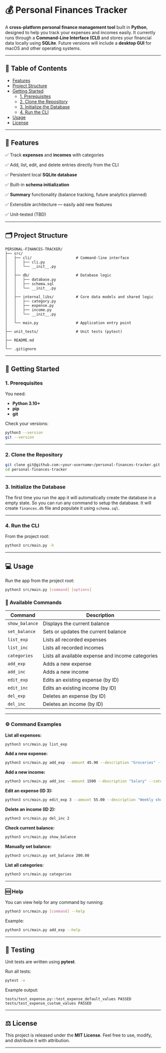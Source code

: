 # 💰 Personal Finances Tracker

A **cross-platform personal finance management tool** built in **Python**, designed to help you track your expenses and incomes easily. It currently runs through a **Command-Line Interface (CLI)** and stores your financial data locally using **SQLite**. Future versions will include a **desktop GUI** for macOS and other operating systems.

---

## 📖 Table of Contents

* [Features](#-features)
* [Project Structure](#-project-structure)
* [Getting Started](#-getting-started)
  * [1. Prerequisites](#1-prerequisites)
  * [2. Clone the Repository](#2-clone-the-repository)
  * [3. Initialize the Database](#3-initialize-the-database)
  * [4. Run the CLI](#4-run-the-cli)
* [Usage](#-usage)
* [License](#️-license)

---

## 🚀 Features

✅ Track **expenses** and **incomes** with categories

✅ Add, list, edit, and delete entries directly from the CLI

✅ Persistent local **SQLite database**

✅ Built-in **schema initialization**

✅ **Summary** functionality (balance tracking, future analytics planned)

✅ Extensible architecture — easily add new features

✅ Unit-tested (TBD)

---

## 🗂 Project Structure

```
PERSONAL-FINANCES-TRACKER/
├── src/
│   ├── cli/                    # Command-line interface
│   │   ├── cli.py
│   │   └── __init__.py
│   │
│   ├── db/                     # Database logic
│   │   ├── database.py
│   │   ├── schema.sql
│   │   └── __init__.py
│   │
│   ├── internal_libs/          # Core data models and shared logic
│   │   ├── category.py
│   │   ├── expense.py
│   │   ├── income.py
│   │   └── __init__.py
│   │
│   └── main.py                 # Application entry point
│
├── unit_tests/                 # Unit tests (pytest)
│
├── README.md
│
└── .gitignore
```

---

## 🧰 Getting Started

### 1. Prerequisites

You need:

* **Python 3.10+**
* **pip**
* **git**

Check your versions:

```bash
python3 --version
git --version
```

---

### 2. Clone the Repository

```bash
git clone git@github.com:<your-username>/personal-finances-tracker.git
cd personal-finances-tracker
```

---

### 3. Initialize the Database

The first time you run the app it will automatically create the database in a empty state. So you can run any command to setup the database. It will create `finances.db` file and populate it using `schema.sql`.

---

### 4. Run the CLI

From the project root:

```bash
python3 src/main.py -h
```

---

## 💻 Usage

Run the app from the project root:

```bash
python3 src/main.py [command] [options]
```

### 🧩 Available Commands

| Command        | Description                                       |
| -------------- | ------------------------------------------------- |
| `show_balance` | Displays the current balance                      |
| `set_balance`  | Sets or updates the current balance               |
| `list_exp`     | Lists all recorded expenses                       |
| `list_inc`     | Lists all recorded incomes                        |
| `categories`   | Lists all available expense and income categories |
| `add_exp`      | Adds a new expense                                |
| `add_inc`      | Adds a new income                                 |
| `edit_exp`     | Edits an existing expense (by ID)                 |
| `edit_inc`     | Edits an existing income (by ID)                  |
| `del_exp`      | Deletes an expense (by ID)                        |
| `del_inc`      | Deletes an income (by ID)                         |

---

### ⚙️ Command Examples

**List all expenses:**

```bash
python3 src/main.py list_exp
```

**Add a new expense:**

```bash
python3 src/main.py add_exp --amount 45.90 --description "Groceries" --category FOOD
```

**Add a new income:**

```bash
python3 src/main.py add_inc --amount 1500 --description "Salary" --category SALARY
```

**Edit an expense (ID 3):**

```bash
python3 src/main.py edit_exp 3 --amount 55.00 --description "Weekly shopping"
```

**Delete an income (ID 2):**

```bash
python3 src/main.py del_inc 2
```

**Check current balance:**

```bash
python3 src/main.py show_balance
```

**Manually set balance:**

```bash
python3 src/main.py set_balance 200.00
```

**List all categories:**

```bash
python3 src/main.py categories
```

---

### 🆘 Help

You can view help for any command by running:

```bash
python3 src/main.py [command] --help
```

Example:

```bash
python3 src/main.py add_exp --help
```

---

## 🧪 Testing

Unit tests are written using **pytest**.

Run all tests:

```bash
pytest -v
```

Example output:

```
tests/test_expense.py::test_expense_default_values PASSED
tests/test_expense_custom_values PASSED
```

---

## ⚖️ License

This project is released under the **MIT License**.
Feel free to use, modify, and distribute it with attribution.

---
